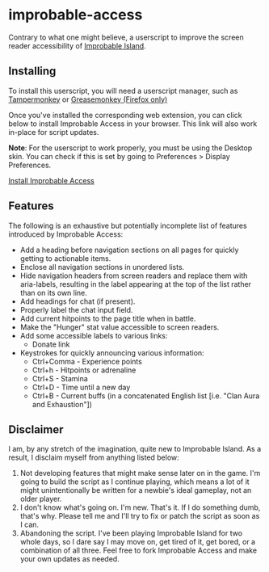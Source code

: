 # improbable-access

Contrary to what one might believe, a userscript to improve the screen reader accessibility of [Improbable Island](https://improbableisland.com/).

## Installing

To install this userscript, you will need a userscript manager, such as [Tampermonkey](https://www.tampermonkey.net/) or [Greasemonkey (Firefox only)](https://addons.mozilla.org/en-US/firefox/addon/greasemonkey/)

Once you've installed the corresponding web extension, you can click below to install Improbable Access in your browser. This link will also work in-place for script updates.

**Note**: For the userscript to work properly, you must be using the Desktop skin. You can check if this is  set by going to Preferences > Display Preferences.

[Install Improbable Access](https://github.com/distantorigin/improbable-access/raw/main/Improbable-Access.user.js)

## Features

The following is an exhaustive but potentially incomplete list of features introduced by Improbable Access:

* Add a heading before navigation sections on all pages for quickly getting to actionable items.
* Enclose all navigation sections in unordered lists.
* Hide navigation headers from screen readers and replace them with aria-labels, resulting in the label appearing at the top of the list rather than on its own line.
* Add headings for chat (if present).
* Properly label the chat input field.
* Add current hitpoints to the page title when in battle.
* Make the "Hunger" stat value accessible to screen readers.
* Add some accessible labels to various links:
    * Donate link
* Keystrokes for quickly announcing various information:
    * Ctrl+Comma - Experience points
    * Ctrl+h - Hitpoints or adrenaline
    * Ctrl+S - Stamina
    * Ctrl+D - Time until a new day
    * Ctrl+B - Current buffs (in a concatenated English list [i.e. "Clan Aura and Exhaustion"])

## Disclaimer

I am, by any stretch of the imagination, quite new to Improbable Island. As a result, I disclaim myself from anything listed below:

1. Not developing features that might make sense later on in the game. I'm going to build the script as I continue playing, which means a lot of it might unintentionally be written for a newbie's ideal gameplay, not an older player.
2. I don't know what's going on. I'm new. That's it. If I do something dumb, that's why. Please tell me and I'll try to fix or patch the script as soon as I can.
3. Abandoning the script. I've been playing Improbable Island for two whole days, so I dare say I may move on, get tired of it, get bored, or a combination of all three. Feel free to fork Improbable Access and make your own updates as needed.